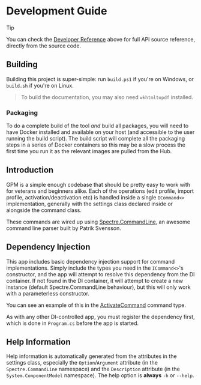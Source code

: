 # Development Guide

> [!TIP]
> You can check the [Developer Reference](../api/index.md) above for full API source reference, directly from the source code.

## Building

Building this project is super-simple: run `build.ps1` if you're on Windows, or `build.sh` if you're on Linux.

> To build the documentation, you may also need `wkhtmltopdf` installed.

### Packaging

To do a complete build of the tool *and* build all packages, you will need to have Docker installed and available on your host (and accessible to the user running the build script). The build script will complete all the packaging steps in a series of Docker containers so this may be a slow process the first time you run it as the relevant images are pulled from the Hub.

## Introduction

GPM is a simple enough codebase that should be pretty easy to work with for veterans and beginners alike. Each of the operations (edit profile, import profile, activation/deactivation etc) is handled inside a single `ICommand<>` implementation, generally with the settings class declared inside or alongside the command class.

These commands are wired up using [Spectre.CommandLine](https://nuget.org/packages/Spectre.CommandLine), an awesome command line parser built by Patrik Svensson.

## Dependency Injection

This app includes basic dependency injection support for command implementations. Simply include the types you need in the `ICommand<>`'s constructor, and the app will attempt to resolve this dependency from the DI container. If not found in the DI container, it will attempt to create a new instance (default Spectre.CommandLine behaviour), but this will only work with a parameterless constructor.

You can see an example of this in the [ActivateCommand](#) command type.

As with any other DI-controlled app, you must register the dependency first, which is done in `Program.cs` before the app is started.

## Help Information

Help information is automatically generated from the attributes in the settings class, especially the `Option`/`Argument` attribute (in the `Spectre.CommandLine` namespace) and the `Description` attribute (in the `System.ComponentModel` namespace). The help option is **always** `-h` or `--help`.